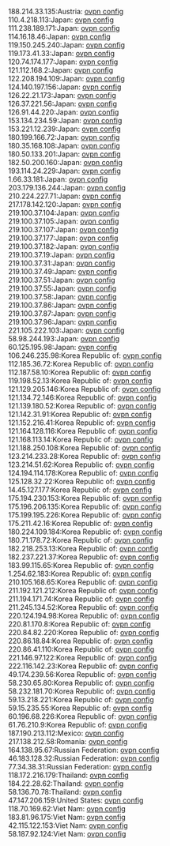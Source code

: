 188.214.33.135:Austria: [ovpn config](vpn/188_214_33_135.ovpn)  
110.4.218.113:Japan: [ovpn config](vpn/110_4_218_113.ovpn)  
111.238.189.171:Japan: [ovpn config](vpn/111_238_189_171.ovpn)  
114.16.18.46:Japan: [ovpn config](vpn/114_16_18_46.ovpn)  
119.150.245.240:Japan: [ovpn config](vpn/119_150_245_240.ovpn)  
119.173.41.33:Japan: [ovpn config](vpn/119_173_41_33.ovpn)  
120.74.174.177:Japan: [ovpn config](vpn/120_74_174_177.ovpn)  
121.112.168.2:Japan: [ovpn config](vpn/121_112_168_2.ovpn)  
122.208.194.109:Japan: [ovpn config](vpn/122_208_194_109.ovpn)  
124.140.197.156:Japan: [ovpn config](vpn/124_140_197_156.ovpn)  
126.22.21.173:Japan: [ovpn config](vpn/126_22_21_173.ovpn)  
126.37.221.56:Japan: [ovpn config](vpn/126_37_221_56.ovpn)  
126.91.44.220:Japan: [ovpn config](vpn/126_91_44_220.ovpn)  
153.134.234.59:Japan: [ovpn config](vpn/153_134_234_59.ovpn)  
153.221.12.239:Japan: [ovpn config](vpn/153_221_12_239.ovpn)  
180.199.166.72:Japan: [ovpn config](vpn/180_199_166_72.ovpn)  
180.35.168.108:Japan: [ovpn config](vpn/180_35_168_108.ovpn)  
180.50.133.201:Japan: [ovpn config](vpn/180_50_133_201.ovpn)  
182.50.200.160:Japan: [ovpn config](vpn/182_50_200_160.ovpn)  
193.114.24.229:Japan: [ovpn config](vpn/193_114_24_229.ovpn)  
1.66.33.181:Japan: [ovpn config](vpn/1_66_33_181.ovpn)  
203.179.136.244:Japan: [ovpn config](vpn/203_179_136_244.ovpn)  
210.224.227.71:Japan: [ovpn config](vpn/210_224_227_71.ovpn)  
217.178.142.120:Japan: [ovpn config](vpn/217_178_142_120.ovpn)  
219.100.37.104:Japan: [ovpn config](vpn/219_100_37_104.ovpn)  
219.100.37.105:Japan: [ovpn config](vpn/219_100_37_105.ovpn)  
219.100.37.107:Japan: [ovpn config](vpn/219_100_37_107.ovpn)  
219.100.37.177:Japan: [ovpn config](vpn/219_100_37_177.ovpn)  
219.100.37.182:Japan: [ovpn config](vpn/219_100_37_182.ovpn)  
219.100.37.19:Japan: [ovpn config](vpn/219_100_37_19.ovpn)  
219.100.37.31:Japan: [ovpn config](vpn/219_100_37_31.ovpn)  
219.100.37.49:Japan: [ovpn config](vpn/219_100_37_49.ovpn)  
219.100.37.51:Japan: [ovpn config](vpn/219_100_37_51.ovpn)  
219.100.37.55:Japan: [ovpn config](vpn/219_100_37_55.ovpn)  
219.100.37.58:Japan: [ovpn config](vpn/219_100_37_58.ovpn)  
219.100.37.86:Japan: [ovpn config](vpn/219_100_37_86.ovpn)  
219.100.37.87:Japan: [ovpn config](vpn/219_100_37_87.ovpn)  
219.100.37.96:Japan: [ovpn config](vpn/219_100_37_96.ovpn)  
221.105.222.103:Japan: [ovpn config](vpn/221_105_222_103.ovpn)  
58.98.244.193:Japan: [ovpn config](vpn/58_98_244_193.ovpn)  
60.125.195.98:Japan: [ovpn config](vpn/60_125_195_98.ovpn)  
106.246.235.98:Korea Republic of: [ovpn config](vpn/106_246_235_98.ovpn)  
112.185.36.72:Korea Republic of: [ovpn config](vpn/112_185_36_72.ovpn)  
112.187.58.10:Korea Republic of: [ovpn config](vpn/112_187_58_10.ovpn)  
119.198.52.13:Korea Republic of: [ovpn config](vpn/119_198_52_13.ovpn)  
121.129.205.146:Korea Republic of: [ovpn config](vpn/121_129_205_146.ovpn)  
121.134.72.146:Korea Republic of: [ovpn config](vpn/121_134_72_146.ovpn)  
121.139.180.52:Korea Republic of: [ovpn config](vpn/121_139_180_52.ovpn)  
121.142.31.91:Korea Republic of: [ovpn config](vpn/121_142_31_91.ovpn)  
121.152.216.41:Korea Republic of: [ovpn config](vpn/121_152_216_41.ovpn)  
121.164.128.116:Korea Republic of: [ovpn config](vpn/121_164_128_116.ovpn)  
121.168.113.14:Korea Republic of: [ovpn config](vpn/121_168_113_14.ovpn)  
121.188.250.108:Korea Republic of: [ovpn config](vpn/121_188_250_108.ovpn)  
123.214.233.28:Korea Republic of: [ovpn config](vpn/123_214_233_28.ovpn)  
123.214.51.62:Korea Republic of: [ovpn config](vpn/123_214_51_62.ovpn)  
124.194.114.178:Korea Republic of: [ovpn config](vpn/124_194_114_178.ovpn)  
125.128.32.22:Korea Republic of: [ovpn config](vpn/125_128_32_22.ovpn)  
14.45.127.177:Korea Republic of: [ovpn config](vpn/14_45_127_177.ovpn)  
175.194.230.153:Korea Republic of: [ovpn config](vpn/175_194_230_153.ovpn)  
175.196.206.135:Korea Republic of: [ovpn config](vpn/175_196_206_135.ovpn)  
175.199.195.226:Korea Republic of: [ovpn config](vpn/175_199_195_226.ovpn)  
175.211.42.16:Korea Republic of: [ovpn config](vpn/175_211_42_16.ovpn)  
180.224.109.184:Korea Republic of: [ovpn config](vpn/180_224_109_184.ovpn)  
180.71.178.72:Korea Republic of: [ovpn config](vpn/180_71_178_72.ovpn)  
182.218.253.13:Korea Republic of: [ovpn config](vpn/182_218_253_13.ovpn)  
182.237.221.37:Korea Republic of: [ovpn config](vpn/182_237_221_37.ovpn)  
183.99.115.65:Korea Republic of: [ovpn config](vpn/183_99_115_65.ovpn)  
1.254.62.183:Korea Republic of: [ovpn config](vpn/1_254_62_183.ovpn)  
210.105.168.65:Korea Republic of: [ovpn config](vpn/210_105_168_65.ovpn)  
211.192.121.212:Korea Republic of: [ovpn config](vpn/211_192_121_212.ovpn)  
211.194.171.74:Korea Republic of: [ovpn config](vpn/211_194_171_74.ovpn)  
211.245.134.52:Korea Republic of: [ovpn config](vpn/211_245_134_52.ovpn)  
220.124.194.98:Korea Republic of: [ovpn config](vpn/220_124_194_98.ovpn)  
220.81.170.8:Korea Republic of: [ovpn config](vpn/220_81_170_8.ovpn)  
220.84.82.220:Korea Republic of: [ovpn config](vpn/220_84_82_220.ovpn)  
220.86.18.84:Korea Republic of: [ovpn config](vpn/220_86_18_84.ovpn)  
220.86.41.110:Korea Republic of: [ovpn config](vpn/220_86_41_110.ovpn)  
221.146.97.122:Korea Republic of: [ovpn config](vpn/221_146_97_122.ovpn)  
222.116.142.23:Korea Republic of: [ovpn config](vpn/222_116_142_23.ovpn)  
49.174.239.56:Korea Republic of: [ovpn config](vpn/49_174_239_56.ovpn)  
58.230.65.80:Korea Republic of: [ovpn config](vpn/58_230_65_80.ovpn)  
58.232.181.70:Korea Republic of: [ovpn config](vpn/58_232_181_70.ovpn)  
59.13.218.221:Korea Republic of: [ovpn config](vpn/59_13_218_221.ovpn)  
59.15.235.55:Korea Republic of: [ovpn config](vpn/59_15_235_55.ovpn)  
60.196.68.226:Korea Republic of: [ovpn config](vpn/60_196_68_226.ovpn)  
61.76.210.9:Korea Republic of: [ovpn config](vpn/61_76_210_9.ovpn)  
187.190.213.112:Mexico: [ovpn config](vpn/187_190_213_112.ovpn)  
217.138.212.58:Romania: [ovpn config](vpn/217_138_212_58.ovpn)  
164.138.95.67:Russian Federation: [ovpn config](vpn/164_138_95_67.ovpn)  
46.183.128.32:Russian Federation: [ovpn config](vpn/46_183_128_32.ovpn)  
77.34.38.31:Russian Federation: [ovpn config](vpn/77_34_38_31.ovpn)  
118.172.216.179:Thailand: [ovpn config](vpn/118_172_216_179.ovpn)  
184.22.28.62:Thailand: [ovpn config](vpn/184_22_28_62.ovpn)  
58.136.70.78:Thailand: [ovpn config](vpn/58_136_70_78.ovpn)  
47.147.206.159:United States: [ovpn config](vpn/47_147_206_159.ovpn)  
118.70.169.62:Viet Nam: [ovpn config](vpn/118_70_169_62.ovpn)  
183.81.96.175:Viet Nam: [ovpn config](vpn/183_81_96_175.ovpn)  
42.115.122.153:Viet Nam: [ovpn config](vpn/42_115_122_153.ovpn)  
58.187.92.124:Viet Nam: [ovpn config](vpn/58_187_92_124.ovpn)  
